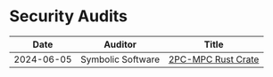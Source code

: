 # Security Audits

| Date           | Auditor           | Title                                                                                                |
| -------------- | ----------------  | ---------------------------------------------------------------------------------------------------- |
| 2024-06-05     | Symbolic Software | [2PC-MPC Rust Crate](docs/dw-01.pdf)                                                                 |